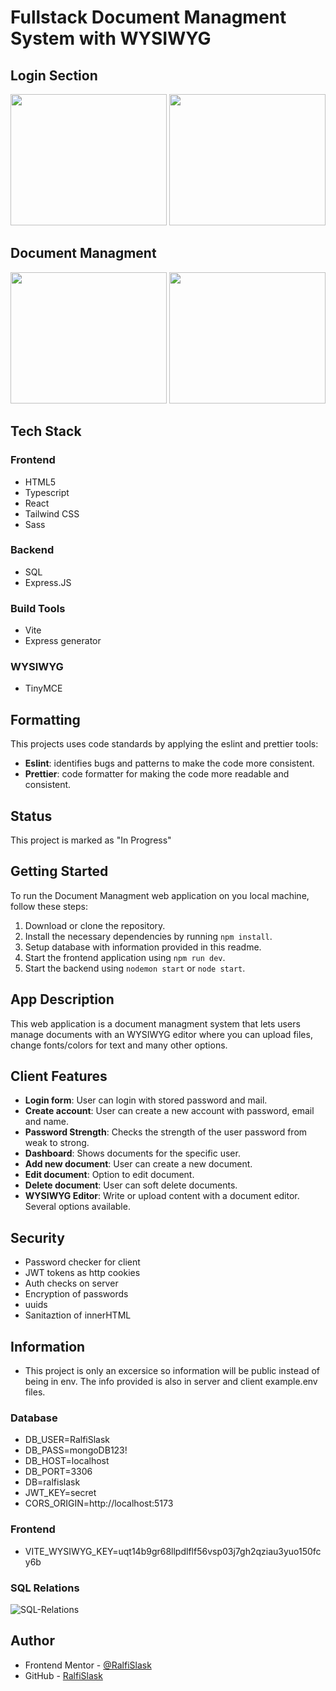 # Fullstack Document Managment System with WYSIWYG

## Login Section

<img src="https://github.com/RalfiSlask/Document-Managment-API/assets/112242026/5197faef-8417-4629-9056-aa25282c4a3a" width="250" height="210"> 
<img src="https://github.com/RalfiSlask/Document-Managment-API/assets/112242026/0bc76013-adc8-4f2f-9e0e-188b48529751" width="250" height="210"> <br>

## Document Managment

<img src="https://github.com/RalfiSlask/Document-Managment-API/assets/112242026/448a7428-d3db-431f-94a2-0dc66f46c586" width="250" height="210">
<img src="https://github.com/RalfiSlask/Document-Managment-API/assets/112242026/b604844f-1b9a-4d3d-8c4c-83fcdbfed08f" width="250" height="210">

## Tech Stack

### Frontend

- HTML5
- Typescript
- React
- Tailwind CSS
- Sass

### Backend

- SQL
- Express.JS

### Build Tools

- Vite
- Express generator

### WYSIWYG

- TinyMCE

## Formatting

This projects uses code standards by applying the eslint and prettier tools:

- **Eslint**: identifies bugs and patterns to make the code more consistent.
- **Prettier**: code formatter for making the code more readable and consistent.

## Status

This project is marked as "In Progress"

## Getting Started

To run the Document Managment web application on you local machine, follow these steps:

1. Download or clone the repository.
2. Install the necessary dependencies by running `npm install`.
3. Setup database with information provided in this readme.
4. Start the frontend application using `npm run dev`.
5. Start the backend using `nodemon start` or `node start`.

## App Description

This web application is a document managment system that lets users manage documents with an WYSIWYG editor where you can upload files, change fonts/colors for text and many other options.

## Client Features

- **Login form**: User can login with stored password and mail.
- **Create account**: User can create a new account with password, email and name.
- **Password Strength**: Checks the strength of the user password from weak to strong.
- **Dashboard**: Shows documents for the specific user.
- **Add new document**: User can create a new document.
- **Edit document**: Option to edit document.
- **Delete document**: User can soft delete documents.
- **WYSIWYG Editor**: Write or upload content with a document editor. Several options available.

## Security

- Password checker for client
- JWT tokens as http cookies
- Auth checks on server
- Encryption of passwords
- uuids
- Sanitaztion of innerHTML

## Information

- This project is only an excersice so information will be public instead of being in env. The info provided is also in server and client example.env files.

### Database

- DB_USER=RalfiSlask
- DB_PASS=mongoDB123!
- DB_HOST=localhost
- DB_PORT=3306
- DB=ralfislask
- JWT_KEY=secret
- CORS_ORIGIN=http://localhost:5173

### Frontend

- VITE_WYSIWYG_KEY=uqt14b9gr68llpdlflf56vsp03j7gh2qziau3yuo150fcy6b

### SQL Relations

![SQL-Relations](https://github.com/RalfiSlask/Document-Managment-API/assets/112242026/95bd296c-1b1e-43e1-a183-03fdd3a6faae)

## Author

- Frontend Mentor - [@RalfiSlask](https://www.frontendmentor.io/profile/RalfiSlask)
- GitHub - [RalfiSlask](https://github.com/RalfiSlask)
